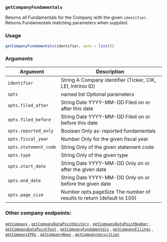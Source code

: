 ### `getCompanyFundamentals`

 Returns all Fundamentals for the Company with the given `identifier`. Returns Fundamentals matching parameters when supplied.

### Usage

```r
getCompanyFundamentals(identifier, opts = list())
```

### Arguments

Argument      |Description
------------- |----------------
```identifier```     |     String A Company identifier (Ticker, CIK, LEI, Intrinio ID)
```opts```     |     named list Optional parameters
```opts.filed_after```     |     String Date YYYY-MM-DD Filed on or after this date
```opts.filed_before```     |     String Date YYYY-MM-DD Filed on or before this date
```opts.reported_only```     |     Boolean Only as-reported fundamentals
```opts.fiscal_year```     |     Number Only for the given fiscal year
```opts.statement_code```     |     String Only of the given statement code
```opts.type```     |     String Only of the given type
```opts.start_date```     |     String Date YYYY-MM-DD Only on or after the given date
```opts.end_date```     |     String Date YYYY-MM-DD Only on or before the given date
```opts.page_size```     |     Number opts.pageSize The number of results to return (default to 100)


###  Other company endpoints:

  [`getCompany`](getCompany.md) ,
  [`getCompanyDataPointHistory`](getCompanyDataPointHistory.md) ,
  [`getCompanyDataPointNumber`](getCompanyDataPointNumber.md) ,
  [`getCompanyDataPointText`](getCompanyDataPointText.md) ,
  [`getCompanyFundamentals`](getCompanyFundamentals.md) ,
  [`getCompanyFilings`](getCompanyFilings.md) ,
  [`getCompanyIPOs`](getCompanyIPOs.md) ,
  [`getCompanyNews`](getCompanyNews.md) ,
  [`getCompanySecurities`](getCompanySecurities.md) 


